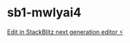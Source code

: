 # sb1-mwlyai4

[Edit in StackBlitz next generation editor ⚡️](https://stackblitz.com/~/github.com/Afrik-bot/sb1-mwlyai4)
